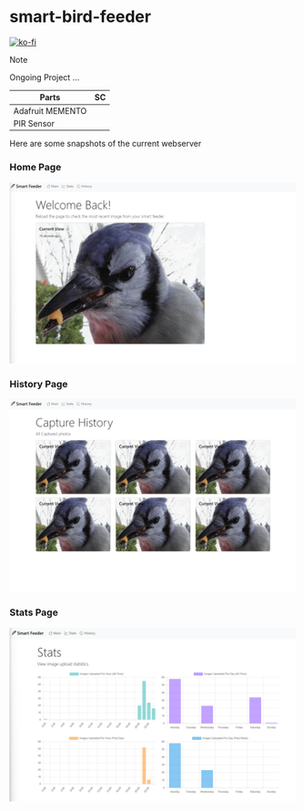 # smart-bird-feeder
[![ko-fi](https://ko-fi.com/img/githubbutton_sm.svg)](https://ko-fi.com/I2I2150Y2E)
> [!NOTE]  
> Ongoing Project ...

| Parts | SC |
| ----- | ---- |
|Adafruit MEMENTO|       |
|   PIR Sensor      |       |

Here are some snapshots of the current webserver

### Home Page
![Home Page](/zreadme/Screenshot%202024-10-20%20001534.png)

### History Page
![History page](/zreadme/Screenshot%202024-10-20%20001619.png)

### Stats Page
![stats page](/zreadme/stats-sc.png)
